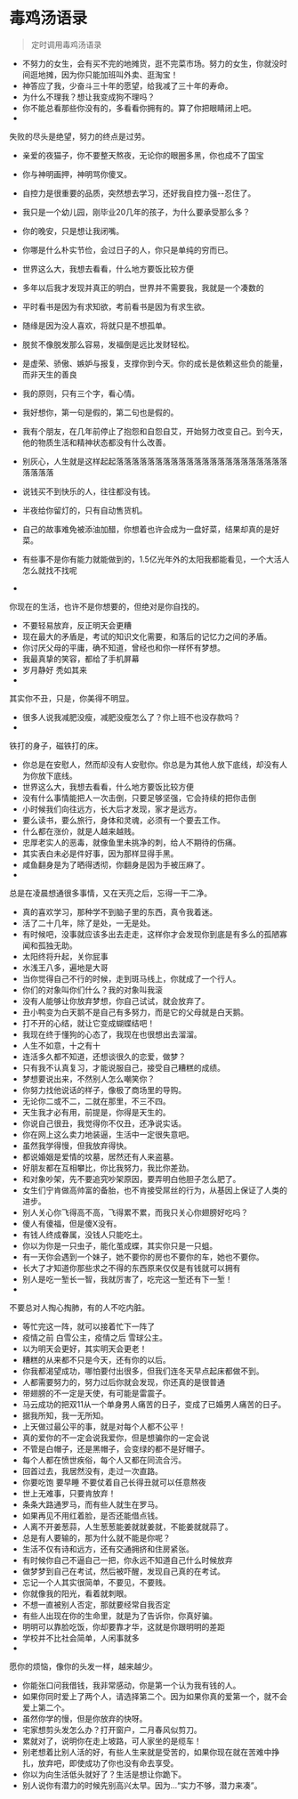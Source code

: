 # 毒鸡汤语录

> 定时调用毒鸡汤语录
* 不努力的女生，会有买不完的地摊货，逛不完菜市场。努力的女生，你就没时间逛地摊，因为你只能加班叫外卖、逛淘宝！
* 神答应了我，少奋斗三十年的愿望，给我减了三十年的寿命。
* 为什么不理我？想让我变成狗不理吗？
* 你不能总看那些你没有的，多看看你拥有的。算了你把眼睛闭上吧。
* 
失败的尽头是绝望，努力的终点是过劳。
* 亲爱的夜猫子，你不要整天熬夜，无论你的眼圈多黑，你也成不了国宝
* 你与神明画押，神明骂你傻叉。
* 自控力是很重要的品质，突然想去学习，还好我自控力强--忍住了。
* 我只是一个幼儿园，刚毕业20几年的孩子，为什么要承受那么多？
* 你的晚安，只是想让我闭嘴。
* 你哪是什么朴实节俭，会过日子的人，你只是单纯的穷而已。
* 世界这么大，我想去看看，什么地方要饭比较方便
* 多年以后我才发现并真正的明白，世界并不需要我，我就是一个凑数的

* 平时看书是因为有求知欲，考前看书是因为有求生欲。
* 随缘是因为没人喜欢，将就只是不想孤单。
* 脱贫不像脱发那么容易，发福倒是远比发财轻松。
* 是虚荣、骄傲、嫉妒与报复，支撑你到今天。你的成长是依赖这些负的能量，而非天生的善良
* 我的原则，只有三个字，看心情。
* 我好想你，第一句是假的，第二句也是假的。
* 我有个朋友，在几年前停止了抱怨和自怨自艾，开始努力改变自己。到今天，他的物质生活和精神状态都没有什么改善。
* 别灰心，人生就是这样起起落落落落落落落落落落落落落落落落落落落落落落落落落落
* 说钱买不到快乐的人，往往都没有钱。
* 半夜给你留灯的，只有自动售货机。
* 自己的故事难免被添油加醋，你想着也许会成为一盘好菜，结果却真的是好菜。
* 有些事不是你有能力就能做到的，1.5亿光年外的太阳我都能看见，一个大活人怎么就找不找呢
* 
你现在的生活，也许不是你想要的，但绝对是你自找的。
* 不要轻易放弃，反正明天会更糟
* 现在最大的矛盾是，考试的知识文化需要，和落后的记忆力之间的矛盾。
* 你讨厌父母的平庸，确不知道，曾经也和你一样怀有梦想。
* 我最真挚的笑容，都给了手机屏幕
* 岁月静好  秃如其来
* 
其实你不丑，只是，你美得不明显。
* 很多人说我减肥没瘦，减肥没瘦怎么了？你上班不也没存款吗？
* 
铁打的身子，磁铁打的床。
* 你总是在安慰人，然而却没有人安慰你。你总是为其他人放下底线，却没有人为你放下底线。
* 世界这么大，我想去看看，什么地方要饭比较方便
* 没有什么事情能把人一次击倒，只要足够坚强，它会持续的把你击倒
* 小时候我们向往远方，长大后才发现，家才是远方。
* 要么读书，要么旅行，身体和灵魂，必须有一个要去工作。
* 什么都在涨价，就是人越来越贱。
* 忠厚老实人的恶毒，就像鱼里未挑净的刺，给人不期待的伤痛。
* 其实表白未必是件好事，因为那样显得手黑。
* 咸鱼翻身是为了晒得透彻，你翻身是因为手被压麻了。
* 
总是在凌晨想通很多事情，又在天亮之后，忘得一干二净。
* 真的喜欢学习，那种学不到脑子里的东西，真令我着迷。
* 活了二十几年，除了是处，一无是处。
* 有时候吧，没事就应该多出去走走，这样你才会发现你到底是有多么的孤陋寡闻和孤独无助。
* 太阳终将升起，关你屁事
* 水浅王八多，遍地是大哥
* 当你觉得自己不行的时候，走到斑马线上，你就成了一个行人。
* 你们的对象叫你们什么？我的对象叫我滚
* 没有人能够让你放弃梦想，你自己试试，就会放弃了。
* 丑小鸭变为白天鹅不是自己有多努力，而是它的父母就是白天鹅。
* 打不开的心结，就让它变成蝴蝶结吧！
* 我现在终于懂狗的心态了，我现在也很想出去溜溜。
* 人生不如意，十之有十
* 连活多久都不知道，还想谈很久的恋爱，做梦？
* 只有我不认真复习，才能说服自己，接受自己糟糕的成绩。
* 梦想要说出来，不然别人怎么嘲笑你？
* 你努力找他说话的样子，像极了商场里的导购。
* 无论你二或不二，二就在那里，不三不四。
* 天生我才必有用，前提是，你得是天生的。
* 你说自己很丑，我觉得你不仅丑，还净说实话。
* 你在网上这么卖力地装逼，生活中一定很失意吧。
* 虽然我学得慢，但我放弃得快。
* 都说婚姻是爱情的坟墓，居然还有人来盗墓。
* 好朋友都在互相攀比，你比我努力，我比你差劲。
* 和对象吵架，先不要追究吵架原因，要弄明白他胆子怎么肥了。
* 女生们宁肯做高帅富的备胎，也不肯接受屌丝的行为，从基因上保证了人类的进步。
* 别人关心你飞得高不高，飞得累不累，而我只关心你翅膀好吃吗？
* 傻人有傻福，但是傻X没有。
* 有钱人终成眷属，没钱人只能吃土。
* 你以为你是一只虫子，能化茧成蝶，其实你只是一只蛆。
* 有一天你会遇到一个妹子，她不要你的房也不要你的车，她也不要你。
* 长大了才知道你那些求之不得的东西原来仅仅是有钱就可以拥有
* 别人是吃一堑长一智，我就厉害了，吃完这一堑还有下一堑！
* 
不要总对人掏心掏肺，有的人不吃内脏。
* 等忙完这一阵，就可以接着忙下一阵了
* 疫情之前 白雪公主，疫情之后 雪球公主。
* 以为明天会更好，其实明天会更老！
* 糟糕的从来都不只是今天，还有你的以后。
* 你我都渴望成功，哪怕要付出很多，但我们连冬天早点起床都做不到。
* 人都需要努力的，努力过后你就会发现，你还真的是很普通
* 带翅膀的不一定是天使，有可能是雷震子。
* 马云成功的把双11从一个单身男人痛苦的日子，变成了已婚男人痛苦的日子。
* 据我所知，我一无所知。
* 上天做过最公平的事，就是对每个人都不公平！
* 真的爱你的不一定会说我爱你，但是想骗你的一定会说
* 不管是白帽子，还是黑帽子，会变绿的都不是好帽子。
* 每个人都在愤世疾俗，每个人又都在同流合污。
* 回首过去，我居然没有，走过一次直路。
* 你要吃饱 要早睡 不要仗着自己长得丑就可以任意熬夜
* 世上无难事，只要肯放弃！
* 条条大路通罗马，而有些人就生在罗马。
* 如果再见不用红着脸，是否还能借点钱。
* 人离不开姜葱蒜，人生葱葱能姜就就姜就，不能姜就就蒜了。
* 总是有人要输的，那为什么就不能是你呢？
* 生活不仅有诗和远方，还有交通拥挤和住房紧张。
* 有时候你自己不逼自己一把，你永远不知道自己什么时候放弃
* 做梦梦到自己在考试，然后被吓醒，发现自己真的在考试。
* 忘记一个人其实很简单，不要见，不要贱。
* 你就像我的阳光，看着就刺眼。
* 不想一直被别人否定，那就要经常自我否定
* 有些人出现在你的生命里，就是为了告诉你，你真好骗。
* 明明可以靠脸吃饭，你却要靠才华，这就是你跟明明的差距
* 学校并不比社会简单，人闲事就多
* 
愿你的烦恼，像你的头发一样，越来越少。
* 你能张口问我借钱，我非常感动，你是第一个认为我有钱的人。
* 如果你同时爱上了两个人，请选择第二个。因为如果你真的爱第一个，就不会爱上第二个。
* 虽然你学的慢，但是你放弃的快呀。
* 宅家想剪头发怎么办？打开窗户，二月春风似剪刀。
* 累就对了，说明你在走上坡路，可人家坐的是缆车！
* 别老想着比别人活的好，有些人生来就是受苦的，如果你现在就在苦难中挣扎，放弃吧，即使成功了你也没有命去享受。
* 你以为向生活低头就好了？生活是想让你跪下。
* 别人说你有潜力的时候先别高兴太早。因为...“实力不够，潜力来凑”。
